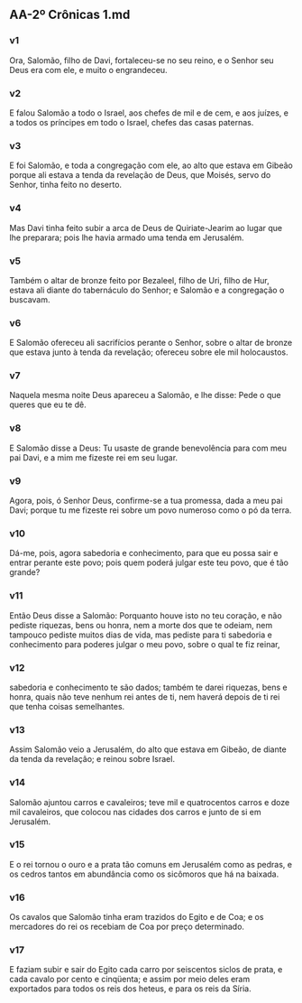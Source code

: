 ## AA-2º Crônicas 1.md
### v1
 Ora, Salomão, filho de Davi, fortaleceu-se no seu reino, e o Senhor seu Deus era com ele, e muito o engrandeceu.
### v2
 E falou Salomão a todo o Israel, aos chefes de mil e de cem, e aos juízes, e a todos os príncipes em todo o Israel, chefes das casas paternas.
### v3
 E foi Salomão, e toda a congregação com ele, ao alto que estava em Gibeão porque ali estava a tenda da revelação de Deus, que Moisés, servo do Senhor, tinha feito no deserto.
### v4
 Mas Davi tinha feito subir a arca de Deus de Quiriate-Jearim ao lugar que lhe preparara; pois lhe havia armado uma tenda em Jerusalém.
### v5
 Também o altar de bronze feito por Bezaleel, filho de Uri, filho de Hur, estava ali diante do tabernáculo do Senhor; e Salomão e a congregação o buscavam.
### v6
 E Salomão ofereceu ali sacrifícios perante o Senhor, sobre o altar de bronze que estava junto à tenda da revelação; ofereceu sobre ele mil holocaustos.
### v7
 Naquela mesma noite Deus apareceu a Salomão, e lhe disse: Pede o que queres que eu te dê.
### v8
 E Salomão disse a Deus: Tu usaste de grande benevolência para com meu pai Davi, e a mim me fizeste rei em seu lugar.
### v9
 Agora, pois, ó Senhor Deus, confirme-se a tua promessa, dada a meu pai Davi; porque tu me fizeste rei sobre um povo numeroso como o pó da terra.
### v10
 Dá-me, pois, agora sabedoria e conhecimento, para que eu possa sair e entrar perante este povo; pois quem poderá julgar este teu povo, que é tão grande?
### v11
 Então Deus disse a Salomão: Porquanto houve isto no teu coração, e não pediste riquezas, bens ou honra, nem a morte dos que te odeiam, nem tampouco pediste muitos dias de vida, mas pediste para ti sabedoria e conhecimento para poderes julgar o meu povo, sobre o qual te fiz reinar,
### v12
 sabedoria e conhecimento te são dados; também te darei riquezas, bens e honra, quais não teve nenhum rei antes de ti, nem haverá depois de ti rei que tenha coisas semelhantes.
### v13
 Assim Salomão veio a Jerusalém, do alto que estava em Gibeão, de diante da tenda da revelação; e reinou sobre Israel.
### v14
 Salomão ajuntou carros e cavaleiros; teve mil e quatrocentos carros e doze mil cavaleiros, que colocou nas cidades dos carros e junto de si em Jerusalém.
### v15
 E o rei tornou o ouro e a prata tão comuns em Jerusalém como as pedras, e os cedros tantos em abundância como os sicômoros que há na baixada.
### v16
 Os cavalos que Salomão tinha eram trazidos do Egito e de Coa; e os mercadores do rei os recebiam de Coa por preço determinado.
### v17
 E faziam subir e sair do Egito cada carro por seiscentos siclos de prata, e cada cavalo por cento e cinqüenta; e assim por meio deles eram exportados para todos os reis dos heteus, e para os reis da Síria.
